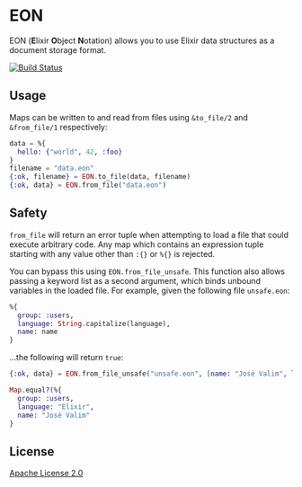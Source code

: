 # EON

EON (**E**lixir **O**bject **N**otation) allows you to use Elixir data structures as a document storage format.

[![Build Status](https://travis-ci.org/supernintendo/peon.svg?branch=master)](https://travis-ci.org/supernintendo/eon)

## Usage

Maps can be written to and read from files using `&to_file/2` and `&from_file/1` respectively:

```elixir
data = %{
  hello: {"world", 42, :foo}
}
filename = "data.eon"
{:ok, filename} = EON.to_file(data, filename)
{:ok, data} = EON.from_file("data.eon")

```

## Safety

`from_file` will return an error tuple when attempting to load a file that could execute arbitrary code. Any map which contains an expression tuple starting with any value other than `:{}` or `%{}` is rejected.

You can bypass this using `EON.from_file_unsafe`. This function also allows passing a keyword list as a second argument, which binds unbound variables in the loaded file. For example, given the following file `unsafe.eon`:

```elixir
%{
  group: :users,
  language: String.capitalize(language),
  name: name
}
```

...the following will return `true`:

```elixir
{:ok, data} = EON.from_file_unsafe("unsafe.eon", [name: "José Valim", language: "elixir"])

Map.equal?(%{
  group: :users,
  language: "Elixir",
  name: "José Valim"
}
```

## License
[Apache License 2.0](LICENSE.md)
